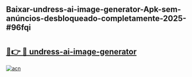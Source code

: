 ## Baixar-undress-ai-image-generator-Apk-sem-anúncios-desbloqueado-completamente-2025-#96fqi

# <h2><a href="https://ainizakaria.my?title=undress-ai-image-generator&ref=20M">🔗👉 🔴 undress-ai-image-generator</a></h2>

[![acn](https://github.com/user-attachments/assets/0f9c940e-d8b0-45ae-aac7-cd30a18b3e1c)](https://ainizakaria.my?title=undress-ai-image-generator&ref=20M)

